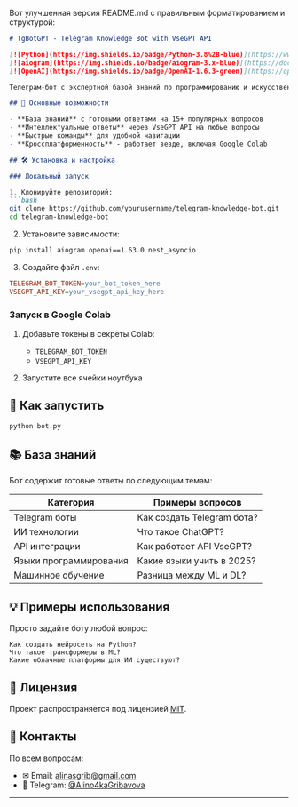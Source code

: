 Вот улучшенная версия README.md с правильным форматированием и структурой:

```markdown
# TgBotGPT - Telegram Knowledge Bot with VseGPT API

[![Python](https://img.shields.io/badge/Python-3.8%2B-blue)](https://www.python.org/)
[![aiogram](https://img.shields.io/badge/aiogram-3.x-blue)](https://docs.aiogram.dev/)
[![OpenAI](https://img.shields.io/badge/OpenAI-1.6.3-green)](https://openai.com/)

Телеграм-бот с экспертной базой знаний по программированию и искусственному интеллекту с интеграцией VseGPT API.

## 🌟 Основные возможности

- **База знаний** с готовыми ответами на 15+ популярных вопросов
- **Интеллектуальные ответы** через VseGPT API на любые вопросы
- **Быстрые команды** для удобной навигации
- **Кроссплатформенность** - работает везде, включая Google Colab

## 🛠 Установка и настройка

### Локальный запуск

1. Клонируйте репозиторий:
```bash
git clone https://github.com/yourusername/telegram-knowledge-bot.git
cd telegram-knowledge-bot
```

2. Установите зависимости:
```bash
pip install aiogram openai==1.63.0 nest_asyncio
```

3. Создайте файл `.env`:
```ini
TELEGRAM_BOT_TOKEN=your_bot_token_here
VSEGPT_API_KEY=your_vsegpt_api_key_here
```

### Запуск в Google Colab

1. Добавьте токены в секреты Colab:
   - `TELEGRAM_BOT_TOKEN`
   - `VSEGPT_API_KEY`

2. Запустите все ячейки ноутбука

## 🚀 Как запустить

```bash
python bot.py
```

## 📚 База знаний

Бот содержит готовые ответы по следующим темам:

| Категория             | Примеры вопросов                          |
|-----------------------|------------------------------------------|
| Telegram боты         | Как создать Telegram бота?               |
| ИИ технологии         | Что такое ChatGPT?                       |
| API интеграции        | Как работает API VseGPT?                 |
| Языки программирования| Какие языки учить в 2025?                |
| Машинное обучение     | Разница между ML и DL?                   |

## 💡 Примеры использования

Просто задайте боту любой вопрос:
```
Как создать нейросеть на Python?
Что такое трансформеры в ML?
Какие облачные платформы для ИИ существуют?
```

## 📜 Лицензия

Проект распространяется под лицензией [MIT](LICENSE).

## 📩 Контакты

По всем вопросам:
- ✉ Email: [alinasgrib@gmail.com](mailto:alinasgrib@gmail.com)
- 📱 Telegram: [@Alino4kaGribavova](https://t.me/Alino4kaGribavova)

--- 
